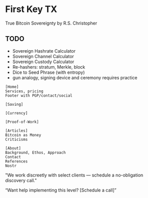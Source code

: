 # First Key TX
True Bitcoin Sovereignty 
by R.S. Christopher

## TODO
+ Sovereign Hashrate Calculator
+ Sovereign Channel Calculator
+ Sovereign Custody Calculator
+ Re-hashers: stratum, Merkle, block
+ Dice to Seed Phrase (with entropy)
+ gun analogy, signing device and ceremony requires practice

<!--
Lord Jesus Christ
Son of God
Have mercy on me, a sinner

create call-to-action, create business,
 IFF God wills it to be

-->

```
[Home]
Services, pricing
Footer with PGP/contact/social

[Saving]

[Currency]

[Proof-of-Work]

[Articles]
Bitcoin as Money
Criticisms

[About]
Background, Ethos, Approach
Contact
References
Nostr
```

"We work discreetly with select clients — schedule a no-obligation discovery call."

“Want help implementing this level? [Schedule a call]”








